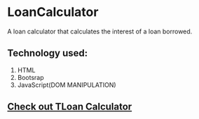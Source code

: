 # LoanCalculator
A loan calculator that calculates the interest of a loan borrowed.


## Technology used:
1. HTML
2. Bootsrap
3. JavaScript(DOM MANIPULATION)


## [ Check out TLoan Calculator](https://gerardinhoo.github.io/loanCaluclator/) 

